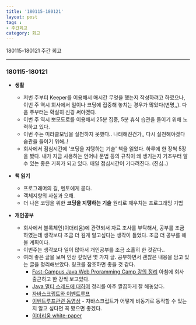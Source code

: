 ```yaml
---
title: '180115-180121'  
layout: post  
tags :  
- 주간회고
category: 회고
---
```


180115-180121 주간 회고

---

### 180115-180121

- **생활**
  - 저번 주부터 Keeper를 이용해서 매시간 무엇을 했는지 작성하려고 하였으나, 이번 주 역시 회사에서 일이나 코딩에 집중해 놓치는 경우가 많았다(변명,,). 다음 주부터는 확실히 신경 써야겠다.
  - 이번 주 역시 뽀모도로를 이용해서 25분 집중, 5분 휴식 습관을 들이기 위해 노력하고 있다.
  - 이번 주는 미라클모닝을 실천하지 못했다.. 나태해진건가,, 다시 실천해야겠다 습관을 들이기 위해..!
  - 회사에서 점심시간에 '코딩을 지탱하는 기술' 책을 읽었다. 하루에 한 장씩 5장을 봤다. 내가 지금 사용하는 언어나 문법 등의 규칙이 왜 생기는지 기초부터 알 수 있는 좋은 기회가 되고 있다. 매일 점심시간이 기다려진다. (진심..)


- **책 읽기**
    - 프로그래머의 길, 멘토에게 묻다.
    - 객체지향의 사실과 오해.
    - 더 나은 코딩을 위한 **코딩을 지탱하는 기술** 원리로 깨우치는 프로그래밍 기법


- **개인공부**
  - 회사에서 블록체인(이더리움)에 관련되서 자료 조사를 부탁해서, 공부를 조금 하였는데 생각보다 조금 더 깊게 알고싶다는 생각이 들었다. 조금 더 공부를 해볼 계획이다.
  - 이번주는 생각보다 일이 많아서 개인공부를 조금 소홀히 한 것같다..
  - 여러 좋은 글을 보며 인상 깊었던 몇 가지 글. 공부하면서 괜찮은 내용을 담고 있는 글을 정리해보았다. 링크를 참조하면 좋을 것 같다.
    - [Fast-Campus Java Web Proramming Camp 강의 정리](https://kingbbode.github.io/posts/fast-campus-1) 아침에 회사 출근하고 한 강씩 보고있다.
    - [Java 멀티 스레드에 대하여](http://blog.eomdev.com/java/2016/04/06/Multi-Thread.html) 정리를 아주 깔끔하게 잘 해놓았다.
    - [자바스크립트와 이벤트루프](http://meetup.toast.com/posts/89)
    - [이벤트루프관련 동영상](https://vimeo.com/96425312) - 자바스크립트가 어떻게 비동기로 동작할 수 있는지 알고 싶다면 꼭 봤으면 좋겠다.
    - [이더리움 white-paper ](https://github.com/ethereum/wiki)
